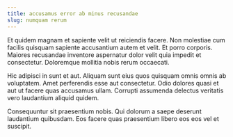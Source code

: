 ```yaml
---
title: accusamus error ab minus recusandae
slug: numquam rerum
---
```


Et quidem magnam et sapiente velit ut reiciendis facere. Non molestiae cum facilis quisquam sapiente accusantium autem et velit. Et porro corporis. Maiores recusandae inventore aspernatur dolor velit quia impedit et consectetur. Doloremque mollitia nobis rerum occaecati.

Hic adipisci in sunt et aut. Aliquam sunt eius quos quisquam omnis omnis ab voluptatem. Amet perferendis esse aut consectetur. Odio dolores quasi et aut ut facere quas accusamus ullam. Corrupti assumenda delectus veritatis vero laudantium aliquid quidem.

Consequuntur sit praesentium nobis. Qui dolorum a saepe deserunt laudantium quibusdam. Eos facere quas praesentium libero eos eos vel et suscipit.
